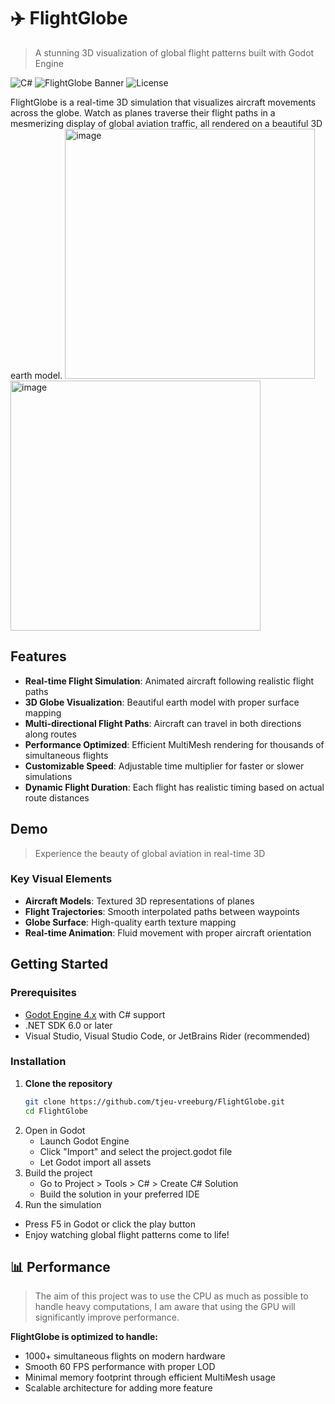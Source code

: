 # ✈️ FlightGlobe

> A stunning 3D visualization of global flight patterns built with Godot Engine

![C#](https://img.shields.io/badge/C%23-239120?style=for-the-badge&logo=c-sharp&logoColor=white) ![FlightGlobe Banner](https://img.shields.io/badge/Godot-4.x-blue?style=for-the-badge&logo=godot-engine) ![License](https://img.shields.io/badge/License-MIT-green?style=for-the-badge)

FlightGlobe is a real-time 3D simulation that visualizes aircraft movements across the globe. Watch as planes traverse their flight paths in a mesmerizing display of global aviation traffic, all rendered on a beautiful 3D earth model.
<img width="400" height="400" alt="image" src="https://github.com/user-attachments/assets/84140e2e-04af-4edf-bce3-e4919f05b47d" />
<img width="400" height="400" alt="image" src="https://github.com/user-attachments/assets/bc409243-0744-45a9-ad1b-e7899aae858a" />



## Features

- **Real-time Flight Simulation**: Animated aircraft following realistic flight paths
- **3D Globe Visualization**: Beautiful earth model with proper surface mapping
- **Multi-directional Flight Paths**: Aircraft can travel in both directions along routes
- **Performance Optimized**: Efficient MultiMesh rendering for thousands of simultaneous flights
- **Customizable Speed**: Adjustable time multiplier for faster or slower simulations
- **Dynamic Flight Duration**: Each flight has realistic timing based on actual route distances

## Demo
> Experience the beauty of global aviation in real-time 3D

### Key Visual Elements
- **Aircraft Models**: Textured 3D representations of planes
- **Flight Trajectories**: Smooth interpolated paths between waypoints  
- **Globe Surface**: High-quality earth texture mapping
- **Real-time Animation**: Fluid movement with proper aircraft orientation

## Getting Started

### Prerequisites

- [Godot Engine 4.x](https://godotengine.org/download) with C# support
- .NET SDK 6.0 or later
- Visual Studio, Visual Studio Code, or JetBrains Rider (recommended)

### Installation

1. **Clone the repository**
   ```bash
   git clone https://github.com/tjeu-vreeburg/FlightGlobe.git
   cd FlightGlobe
   ```
2. Open in Godot
   - Launch Godot Engine
   - Click "Import" and select the project.godot file
   - Let Godot import all assets
3. Build the project
   - Go to Project > Tools > C# > Create C# Solution
   - Build the solution in your preferred IDE
4. Run the simulation
  - Press F5 in Godot or click the play button
  - Enjoy watching global flight patterns come to life!

## 📊 Performance
> The aim of this project was to use the CPU as much as possible to handle heavy computations,
  I am aware that using the GPU will significantly improve performance.

**FlightGlobe is optimized to handle:**
- 1000+ simultaneous flights on modern hardware
- Smooth 60 FPS performance with proper LOD
- Minimal memory footprint through efficient MultiMesh usage
- Scalable architecture for adding more feature
